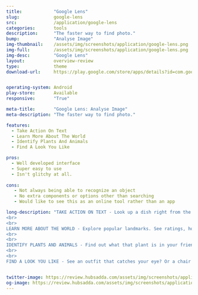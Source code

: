 ```yaml
---
title:            "Google Lens"
slug:             google-lens
src:              /application/google-lens
categories:       tools
description:      "The faster way to find photo."
bump:             "Analyse Image"
img-thumbnail:    /assets/img/screenshots/application/google-lens.png
img-full:         /assets/img/screenshots/application/google-lens.png
img-desc:         "Google Lens"
layout:           overview-review
type:             theme
download-url:     https://play.google.com/store/apps/details?id=com.google.ar.lens&hl=en


operating-system: Android
play-store:       Available
responsive:       "True"

meta-title:       "Google Lens: Analyse Image"
meta-description: "The faster way to find photo."

features:
  - Take Action On Text
  - Learn More About The World
  - Identify Plants And Animals
  - Find A Look You Like

pros:
  - Well developed interface
  - Super easy to use
  - Isn't glitchy at all.
  
cons:
   - Not always being able to recognize an object
   - No extra components or options other than searching
   - Would like to see this as an online tool rather than an app

long-description: "TAKE ACTION ON TEXT - Look up a dish right from the menu, add events to your calendar, get directions, call a number, translate words, and more. Or just copy and paste to save some time.
<br>
<br>
LEARN MORE ABOUT THE WORLD - Explore popular landmarks. See ratings, hours of operation, historical facts and more.
<br>
<br>
IDENTIFY PLANTS AND ANIMALS - Find out what that plant is in your friend's apartment, or what kind of dog you saw in the park.
<br>
<br>
FIND A LOOK YOU LIKE - See an outfit that catches your eye? Or a chair that's perfect for your living room? Find similar clothes, furniture, and home decor—without having to describe what you're looking for in a search box."


twitter-image: https://review.hubsadda.com/assets/img/screenshots/application/google-lens.png
og-image: https://review.hubsadda.com/assets/img/screenshots/application/google-lens.png
---
```

